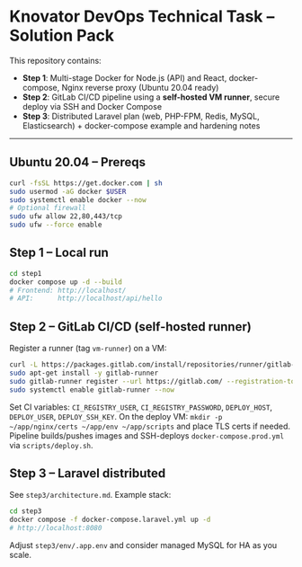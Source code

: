 # Knovator DevOps Technical Task – Solution Pack

This repository contains:
- **Step 1**: Multi-stage Docker for Node.js (API) and React, docker-compose, Nginx reverse proxy (Ubuntu 20.04 ready)
- **Step 2**: GitLab CI/CD pipeline using a **self-hosted VM runner**, secure deploy via SSH and Docker Compose
- **Step 3**: Distributed Laravel plan (web, PHP-FPM, Redis, MySQL, Elasticsearch) + docker-compose example and hardening notes

---

## Ubuntu 20.04 – Prereqs
```bash
curl -fsSL https://get.docker.com | sh
sudo usermod -aG docker $USER
sudo systemctl enable docker --now
# Optional firewall
sudo ufw allow 22,80,443/tcp
sudo ufw --force enable
```

## Step 1 – Local run
```bash
cd step1
docker compose up -d --build
# Frontend: http://localhost/
# API:      http://localhost/api/hello
```

## Step 2 – GitLab CI/CD (self-hosted runner)
Register a runner (tag `vm-runner`) on a VM:
```bash
curl -L https://packages.gitlab.com/install/repositories/runner/gitlab-runner/script.deb.sh | sudo bash
sudo apt-get install -y gitlab-runner
sudo gitlab-runner register --url https://gitlab.com/ --registration-token <TOKEN> --executor shell --tag-list vm-runner --description "VM Runner"
sudo systemctl enable gitlab-runner --now
```

Set CI variables: `CI_REGISTRY_USER`, `CI_REGISTRY_PASSWORD`, `DEPLOY_HOST`, `DEPLOY_USER`, `DEPLOY_SSH_KEY`.
On the deploy VM: `mkdir -p ~/app/nginx/certs ~/app/env ~/app/scripts` and place TLS certs if needed.
Pipeline builds/pushes images and SSH-deploys `docker-compose.prod.yml` via `scripts/deploy.sh`.

## Step 3 – Laravel distributed
See `step3/architecture.md`. Example stack:
```bash
cd step3
docker compose -f docker-compose.laravel.yml up -d
# http://localhost:8080
```
Adjust `step3/env/.app.env` and consider managed MySQL for HA as you scale.
